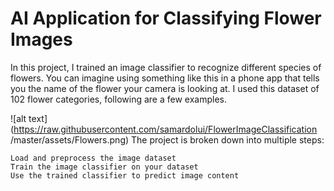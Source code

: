 # AI Application for Classifying Flower Images

In this project, I trained an image classifier to recognize different species of flowers. You can imagine using something like this in a phone app that tells you the name of the flower your camera is looking at. I used this dataset of 102 flower categories, following are a few examples.

![alt text](https://raw.githubusercontent.com/samardolui/FlowerImageClassification
/master/assets/Flowers.png)
The project is broken down into multiple steps:

    Load and preprocess the image dataset
    Train the image classifier on your dataset
    Use the trained classifier to predict image content
